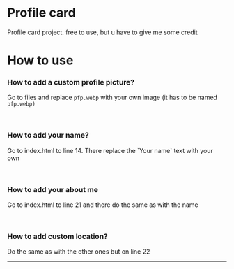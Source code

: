 # Profile card
Profile card project. free to use, but u have to give me some credit


# How to use

<h3>How to add a custom profile picture?</h3>
<p>Go to files and replace <code>pfp.webp</code> with your own image (it has to be named <code>pfp.webp)</code></p>
<br>
<h3>How to add your name?</h3>
<p>Go to index.html to line 14. There replace the `Your name` text with your own</p>
<br>
<h3>How to add your about me</h3>
<p>Go to index.html to line 21 and there do the same as with the name</p>
<br>
<h3>How to add custom location?</h3>
<p>Do the same as with the other ones but on line 22</p>

<hr>
